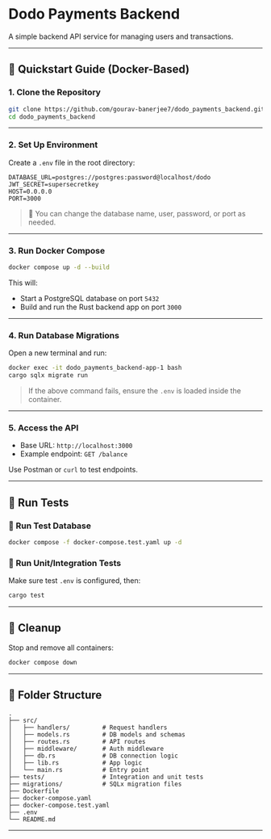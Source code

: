 
# Dodo Payments Backend

A simple backend API service for managing users and transactions.

---

## 🚀 Quickstart Guide (Docker-Based)

### 1. Clone the Repository

```bash
git clone https://github.com/gourav-banerjee7/dodo_payments_backend.git
cd dodo_payments_backend
````

---

### 2. Set Up Environment

Create a `.env` file in the root directory:

```env
DATABASE_URL=postgres://postgres:password@localhost/dodo
JWT_SECRET=supersecretkey
HOST=0.0.0.0
PORT=3000
```

> 🔑 You can change the database name, user, password, or port as needed.

---

### 3. Run Docker Compose

```bash
docker compose up -d --build
```

This will:

* Start a PostgreSQL database on port `5432`
* Build and run the Rust backend app on port `3000`

---

### 4. Run Database Migrations

Open a new terminal and run:

```bash
docker exec -it dodo_payments_backend-app-1 bash
cargo sqlx migrate run
```

> If the above command fails, ensure the `.env` is loaded inside the container.

---

### 5. Access the API

* Base URL: `http://localhost:3000`
* Example endpoint: `GET /balance`

Use Postman or `curl` to test endpoints.

---

## 🧪 Run Tests

### 🐳 Run Test Database

```bash
docker compose -f docker-compose.test.yaml up -d
```

### 🧪 Run Unit/Integration Tests

Make sure test `.env` is configured, then:

```bash
cargo test
```

---

## 🧹 Cleanup

Stop and remove all containers:

```bash
docker compose down
```

---

## 📁 Folder Structure

```
.
├── src/
│   ├── handlers/         # Request handlers
│   ├── models.rs         # DB models and schemas
│   ├── routes.rs         # API routes
│   ├── middleware/       # Auth middleware
│   ├── db.rs             # DB connection logic
│   ├── lib.rs            # App logic
│   └── main.rs           # Entry point
├── tests/                # Integration and unit tests
├── migrations/           # SQLx migration files
├── Dockerfile
├── docker-compose.yaml
├── docker-compose.test.yaml
├── .env
└── README.md
```

---